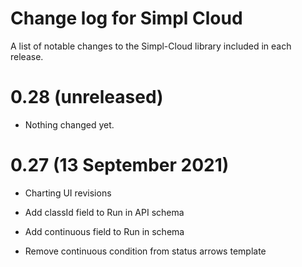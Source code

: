 Change log for Simpl Cloud
==========================

A list of notable changes to the Simpl-Cloud library included in each release.


0.28 (unreleased)
=================

- Nothing changed yet.


0.27 (13 September 2021)
========================

- Charting UI revisions

- Add classId field to Run in API schema

- Add continuous field to Run in schema

- Remove continuous condition from status arrows template
